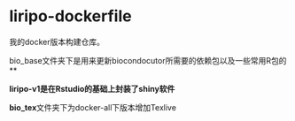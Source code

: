 # liripo-dockerfile
我的docker版本构建仓库。

bio_base文件夹下是用来更新biocondocutor所需要的依赖包以及一些常用R包的**

**liripo-v1是在Rstudio的基础上封装了shiny软件**

**bio_tex**文件夹下为docker-all下版本增加Texlive